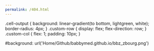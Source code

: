 ```yaml
---
permalink: /404.html
---
```


.cell-output { background: linear-gradient(to bottom, lightgreen, white); border-radius: 4px; } .custom-row { display: flex; flex-direction: row; } .custom-col { flex: 1; padding: 10px; }

#background: url('Home/Github/babbymed.github.io/bbz_zbourg.png')

